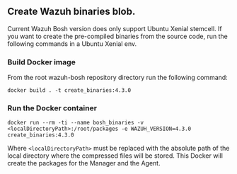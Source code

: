 ## Create Wazuh binaries blob.

Current Wazuh Bosh version does only support Ubuntu Xenial stemcell.
If you want to create the pre-compiled binaries from the source code, run the following commands in a Ubuntu Xenial env.

### Build Docker image
From the root wazuh-bosh repository directory run the following command:
```
docker build . -t create_binaries:4.3.0
```

### Run the Docker container
```
docker run --rm -ti --name bosh_binaries -v <localDirectoryPath>:/root/packages -e WAZUH_VERSION=4.3.0 create_binaries:4.3.0
```
Where `<localDirectoryPath>` must be replaced with the absolute path of the local directory where the compressed files will be stored.
This Docker will create the packages for the Manager and the Agent.
